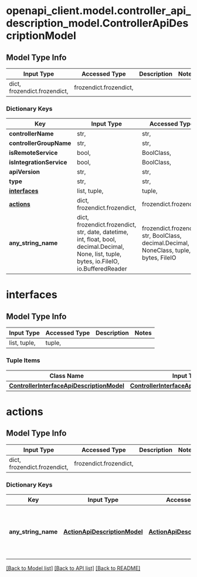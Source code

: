 # openapi_client.model.controller_api_description_model.ControllerApiDescriptionModel

## Model Type Info
Input Type | Accessed Type | Description | Notes
------------ | ------------- | ------------- | -------------
dict, frozendict.frozendict,  | frozendict.frozendict,  |  | 

### Dictionary Keys
Key | Input Type | Accessed Type | Description | Notes
------------ | ------------- | ------------- | ------------- | -------------
**controllerName** | str,  | str,  |  | [optional] 
**controllerGroupName** | str,  | str,  |  | [optional] 
**isRemoteService** | bool,  | BoolClass,  |  | [optional] 
**isIntegrationService** | bool,  | BoolClass,  |  | [optional] 
**apiVersion** | str,  | str,  |  | [optional] 
**type** | str,  | str,  |  | [optional] 
**[interfaces](#interfaces)** | list, tuple,  | tuple,  |  | [optional] 
**[actions](#actions)** | dict, frozendict.frozendict,  | frozendict.frozendict,  |  | [optional] 
**any_string_name** | dict, frozendict.frozendict, str, date, datetime, int, float, bool, decimal.Decimal, None, list, tuple, bytes, io.FileIO, io.BufferedReader | frozendict.frozendict, str, BoolClass, decimal.Decimal, NoneClass, tuple, bytes, FileIO | any string name can be used but the value must be the correct type | [optional]

# interfaces

## Model Type Info
Input Type | Accessed Type | Description | Notes
------------ | ------------- | ------------- | -------------
list, tuple,  | tuple,  |  | 

### Tuple Items
Class Name | Input Type | Accessed Type | Description | Notes
------------- | ------------- | ------------- | ------------- | -------------
[**ControllerInterfaceApiDescriptionModel**](ControllerInterfaceApiDescriptionModel.md) | [**ControllerInterfaceApiDescriptionModel**](ControllerInterfaceApiDescriptionModel.md) | [**ControllerInterfaceApiDescriptionModel**](ControllerInterfaceApiDescriptionModel.md) |  | 

# actions

## Model Type Info
Input Type | Accessed Type | Description | Notes
------------ | ------------- | ------------- | -------------
dict, frozendict.frozendict,  | frozendict.frozendict,  |  | 

### Dictionary Keys
Key | Input Type | Accessed Type | Description | Notes
------------ | ------------- | ------------- | ------------- | -------------
**any_string_name** | [**ActionApiDescriptionModel**](ActionApiDescriptionModel.md) | [**ActionApiDescriptionModel**](ActionApiDescriptionModel.md) | any string name can be used but the value must be the correct type | [optional] 

[[Back to Model list]](../../README.md#documentation-for-models) [[Back to API list]](../../README.md#documentation-for-api-endpoints) [[Back to README]](../../README.md)

